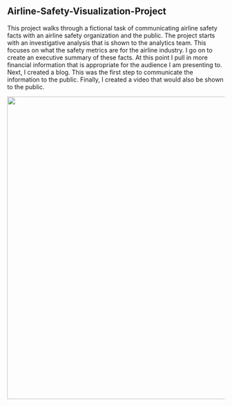 ## Airline-Safety-Visualization-Project
This project walks through a fictional task of communicating airline safety facts with an airline safety organization and the public. The project starts with an investigative analysis that is shown to the analytics team. This focuses on what the safety metrics are for the airline industry. I go on to create an executive summary of these facts. At this point I pull in more financial information that is appropriate for the audience I am presenting to. Next, I created a blog. This was the first step to communicate the information to the public. Finally, I created a video that would also be shown to the public.  

<p align="center"> 
  <img src="https://user-images.githubusercontent.com/54515596/107891162-7c2e3780-6ee2-11eb-9211-bf3b581c7c60.png" width ="700">
</p>


